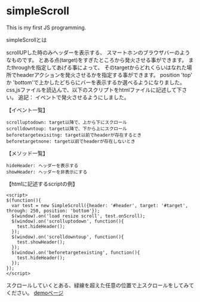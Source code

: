 simpleScroll
============

This is my first JS programming.

simpleScrollとは

scrollUPした時のみヘッダーを表示する、
スマートホンのブラウザバーのようなものです。
とある点(target)をすぎたところから発火させる事ができます。
またthroughを指定してあげる事によって、
そのtargetからどれくらいはなれた場所でheaderアクションを発火させるかを指定する事ができます。
position 'top' か 'bottom'で上かしたどちらにバーを表示するか選べるようになりました。
css,jsファイルを読込んで、以下のスクリプトをhtmlファイルに記述して下さい。
追記：
  イベントで発火させるようにしました。


【イベント一覧】

    scrolluptodown: target以降で、上から下にスクロール
    scrolldowntoup: target以降で、下から上にスクロール
    beforetargetexisitng: target以前でheaderが存在するとき
    beforetargetnone: target以前でheaderが存在しないとき

【メソッド一覧】

    hideHeader: ヘッダーを表示する
    showHeader: ヘッダーを非表示にする　

【htmlに記述するscriptの例】

    <script>
    $(function(){
      var test = new SimpleScroll({header: '#header', target: '#target', through: 250, position: 'bottom'});
      $(window).on('load resize scroll', test.onScroll);
      $(window).on('scrolluptodown', function(){
        test.hideHeader();
      });
      $(window).on('scrolldowntoup', function(){
        test.showHeader();
      });
      $(window).on('beforetargetexisting', function(){
        test.hideHeader();
      });
    });
    </script>


スクロールしていくとある、緑線を超えた任意の位置で上スクロールをしてみてください。
<a href="http://tanisi.sakura.ne.jp/samples/SimpleScroll/">demoページ</a>